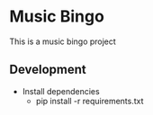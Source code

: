 # Music Bingo

This is a music bingo project

## Development

- Install dependencies
    - pip install -r requirements.txt